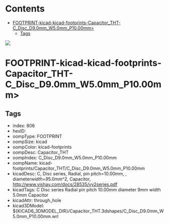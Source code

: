 



Contents
========

* [FOOTPRINT-kicad-kicad-footprints-Capacitor_THT-C_Disc_D9.0mm_W5.0mm_P10.00mm>](#footprint-kicad-kicad-footprints-capacitor_tht-c_disc_d90mm_w50mm_p1000mm)
	* [Tags](#tags)
  
![][im]
# FOOTPRINT-kicad-kicad-footprints-Capacitor_THT-C_Disc_D9.0mm_W5.0mm_P10.00mm>

## Tags

- index: 806
- hexID: 
- oompType: FOOTPRINT
- oompSize: kicad
- oompColor: kicad-footprints
- oompDesc: Capacitor_THT
- oompIndex: C_Disc_D9.0mm_W5.0mm_P10.00mm
- oompName: kicad-footprints/Capacitor_THT/C_Disc_D9.0mm_W5.0mm_P10.00mm
- kicadDesc: C, Disc series, Radial, pin pitch=10.00mm, , diameter*width=9*5.0mm^2, Capacitor, http://www.vishay.com/docs/28535/vy2series.pdf
- kicadTags: C Disc series Radial pin pitch 10.00mm  diameter 9mm width 5.0mm Capacitor
- kicadAttr: through_hole
- kicad3DModel: ${KICAD6_3DMODEL_DIR}/Capacitor_THT.3dshapes/C_Disc_D9.0mm_W5.0mm_P10.00mm.wrl



[im]: image.png
